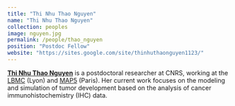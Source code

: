 ```yaml
---
title: "Thi Nhu Thao Nguyen"
name: "Thi Nhu Thao Nguyen"
collection: peoples
image: nguyen.jpg
permalink: /people/thao_nguyen
position: "Postdoc Fellow"
website: "https://sites.google.com/site/thinhuthaonguyen1123/"
---
```


**[Thi Nhu Thao Nguyen](https://sites.google.com/site/thinhuthaonguyen1123/)**  is a postdoctoral researcher at CNRS, working at the [LBMC](https://www.ens-lyon.fr/LBMC) (Lyon) and [MAP5](https://map5.mi.parisdescartes.fr/) (Paris). Her current work focuses on the modeling and simulation of tumor development based on the analysis of cancer immunohistochemistry (IHC) data.
